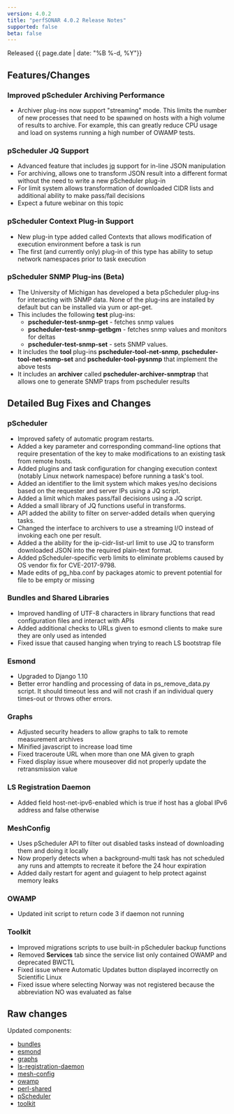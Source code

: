 ```yaml
---
version: 4.0.2
title: "perfSONAR 4.0.2 Release Notes"
supported: false
beta: false
---
```


Released {{ page.date | date: "%B %-d, %Y"}}


Features/Changes
----------------

### Improved pScheduler Archiving Performance

-   Archiver plug-ins now support "streaming" mode. This limits the
    number of new processes that need to be spawned on hosts with a high
    volume of results to archive. For example, this can greatly reduce
    CPU usage and load on systems running a high number of OWAMP tests.

### pScheduler JQ Support

-   Advanced feature that includes [jq](https://stedolan.github.io/jq)
    support for in-line JSON manipulation
-   For archiving, allows one to transform JSON result into a different
    format without the need to write a new pScheduler plug-in
-   For limit system allows transformation of downloaded CIDR lists and
    additional ability to make pass/fail decisions
-   Expect a future webinar on this topic

### pScheduler Context Plug-in Support

-   New plug-in type added called Contexts that allows modification of
    execution environment before a task is run
-   The first (and currently only) plug-in of this type has ability to
    setup network namespaces prior to task execution

### pScheduler SNMP Plug-ins (Beta)

-   The University of Michigan has developed a beta pScheduler plug-ins
    for interacting with SNMP data. None of the plug-ins are installed
    by default but can be installed via yum or apt-get.
-   This includes the following **test** plug-ins:
    -   **pscheduler-test-snmp-get** - fetches snmp values
    -   **pscheduler-test-snmp-getbgm** - fetches snmp values and
        monitors for deltas
    -   **pscheduler-test-snmp-set** - sets SNMP values.
-   It includes the **tool** plug-ins **pscheduler-tool-net-snmp**,
    **pscheduler-tool-net-snmp-set** and **pscheduler-tool-pysnmp** that
    implement the above tests
-   It includes an **archiver** called **pscheduler-archiver-snmptrap**
    that allows one to generate SNMP traps from pscheduler results

Detailed Bug Fixes and Changes
------------------------------

### pScheduler

-   Improved safety of automatic program restarts.
-   Added a key parameter and corresponding command-line options that
    require presentation of the key to make modifications to an existing
    task from remote hosts.
-   Added plugins and task configuration for changing execution context
    (notably Linux network namespace) before running a task's tool.
-   Added an identifier to the limit system which makes yes/no decisions
    based on the requester and server IPs using a JQ script.
-   Added a limit which makes pass/fail decisions using a JQ script.
-   Added a small library of JQ functions useful in transforms.
-   API added the ability to filter on server-added details when
    querying tasks.
-   Changed the interface to archivers to use a streaming I/O instead of
    invoking each one per result.
-   Added a the ability for the ip-cidr-list-url limit to use JQ to
    transform downloaded JSON into the required plain-text format.
-   Added pScheduler-specific verb limits to eliminate problems caused
    by OS vendor fix for CVE-2017-9798.
-   Made edits of pg\_hba.conf by packages atomic to prevent potential
    for file to be empty or missing

### Bundles and Shared Libraries

-   Improved handling of UTF-8 characters in library functions that read
    configuration files and interact with APIs
-   Added additional checks to URLs given to esmond clients to make sure
    they are only used as intended
-   Fixed issue that caused hanging when trying to reach LS bootstrap
    file

### Esmond

-   Upgraded to Django 1.10
-   Better error handling and processing of data in ps\_remove\_data.py
    script. It should timeout less and will not crash if an individual
    query times-out or throws other errors.

### Graphs

-   Adjusted security headers to allow graphs to talk to remote
    measurement archives
-   Minified javascript to increase load time
-   Fixed traceroute URL when more than one MA given to graph
-   Fixed display issue where mouseover did not properly update the
    retransmission value

### LS Registration Daemon

-   Added field host-net-ipv6-enabled which is true if host has a global
    IPv6 address and false otherwise

### MeshConfig

-   Uses pScheduler API to filter out disabled tasks instead of
    downloading them and doing it locally
-   Now properly detects when a background-multi task has not scheduled
    any runs and attempts to recreate it before the 24 hour expiration
-   Added daily restart for agent and guiagent to help protect against
    memory leaks

### OWAMP

-   Updated init script to return code 3 if daemon not running

### Toolkit

-   Improved migrations scripts to use built-in pScheduler backup
    functions
-   Removed **Services** tab since the service list only contained OWAMP
    and deprecated BWCTL
-   Fixed issue where Automatic Updates button displayed incorrectly on
    Scientific Linux
-   Fixed issue where selecting Norway was not registered because the
    abbreviation NO was evaluated as false

Raw changes
-----------

Updated components:

-   [bundles](https://github.com/perfsonar/bundles/compare/4.0.1...4.0.2)
-   [esmond](https://github.com/esnet/esmond/compare/2.1.1...2.1.2)
-   [graphs](https://github.com/perfsonar/graphs/compare/4.0.1...4.0.2)
-   [ls-registration-daemon](https://github.com/perfsonar/ls-registration-daemon/compare/4.0.1...4.0.2)
-   [mesh-config](https://github.com/perfsonar/mesh-config/compare/4.0.1...4.0.2)
-   [owamp](https://github.com/perfsonar/owamp/compare/3.5.4...3.5.5)
-   [perl-shared](https://github.com/perfsonar/perl-shared/compare/4.0.1...4.0.2)
-   [pScheduler](https://github.com/perfsonar/pscheduler/compare/1.0.1.1...1.0.2)
-   [toolkit](https://github.com/perfsonar/toolkit/compare/4.0.1...4.0.2)
